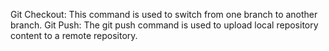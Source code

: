Git Checkout: This command is used to switch from one branch to another branch.
Git Push: The git push command is used to upload local repository content to a remote repository.
